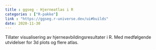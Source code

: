 ```yaml
---
title : ggseg - Hjerneatlas i R
categories : ["R-pakke"]
link : "https://ggseg.r-universe.dev/ui#builds"
date: 2020-11-30
---
```


Tillater visualisering av hjerneavbildingsresultater i R.
Med medfølgende utvidelser for 3d plots og flere atlas.

<!-- read more -->
